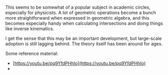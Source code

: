 This seems to be somewhat of a popular subject in academic circles, especially for physicists. A lot of geometric operations become a bunch more straightforward when expressed in geometric algebra, and this becomes especially handy when calculating intersections and doing things like inverse kinematics.

I get the sense that this may be an important development, but large-scale adoption is still lagging behind. The theory itself has been around for ages.

Some reference material:
- [https://youtu.be/pq9YfdPHhIo](https://youtu.be/pq9YfdPHhIo)
- 